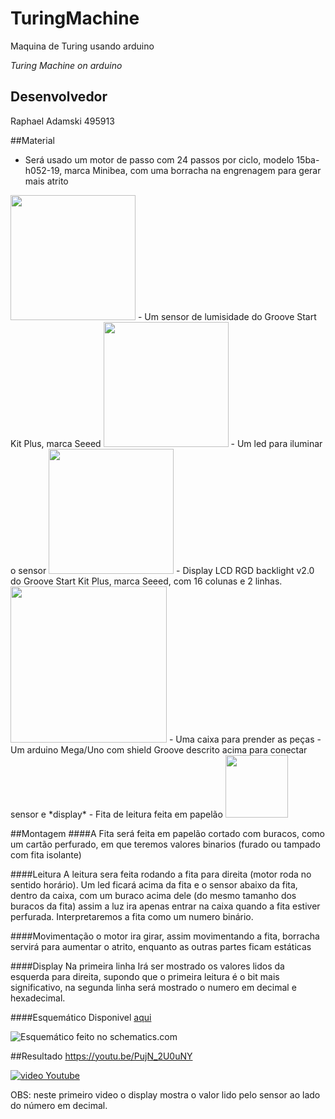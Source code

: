 # TuringMachine
Maquina de Turing usando arduino

*Turing Machine on arduino*


## Desenvolvedor
Raphael Adamski 495913

##Material
 - Será usado um motor de passo com 24 passos por ciclo, modelo 15ba-h052-19, marca Minibea, com uma borracha na engrenagem para gerar mais atrito
 
 <img src="http://i.imgur.com/42vLGos.jpg" width="200">
 - Um sensor de lumisidade do Groove Start Kit Plus, marca Seeed
 
 <img src="http://www.seeedstudio.com/wiki/images/thumb/1/1c/Twig-Light.jpg/400px-Twig-Light.jpg" width="200">
 - Um led para iluminar o sensor
 
 <img src="http://www.seeedstudio.com/wiki/images/thumb/e/e0/LED1.jpg/400px-LED1.jpg" width="200">
 - Display LCD RGD backlight v2.0 do Groove Start Kit Plus, marca Seeed, com 16 colunas e 2 linhas.

 <img src="http://www.seeedstudio.com/wiki/images/thumb/0/03/Serial_LEC_RGB_Backlight_Lcd.jpg/400px-Serial_LEC_RGB_Backlight_Lcd.jpg" width="250">
 - Uma caixa para prender as peças
 - Um arduino Mega/Uno com shield Groove descrito acima para conectar sensor e *display*
 - Fita de leitura feita em papelão
 
 <img src="http://i.imgur.com/U6ygEub.jpg?2" height="100">

##Montagem
####A Fita
  será feita em papelão cortado com buracos, como um cartão perfurado, em que teremos valores binarios (furado ou tampado com fita isolante)

####Leitura
  A leitura sera feita rodando a fita para direita (motor roda no sentido horário).
  Um led ficará acima da fita e o sensor abaixo da fita, dentro da caixa, com um buraco acima dele (do mesmo tamanho dos buracos da fita) assim a luz ira apenas entrar na caixa quando a fita estiver perfurada.
  Interpretaremos a fita como um numero binário.

####Movimentação
  o motor ira girar, assim movimentando a fita, borracha servirá para aumentar o atrito, enquanto as outras partes ficam estáticas

####Display
  Na primeira linha Irá ser mostrado os valores lidos da esquerda para direita, supondo que o primeira leitura é o bit mais significativo, na segunda linha será mostrado o numero em decimal e hexadecimal.

####Esquemático
  Disponivel [aqui](http://schematics.com/project/turingmachine-24706/)
  
  ![Esquemático feito no schematics.com](http://i.imgur.com/qZa9w4y.png?1)
  
##Resultado
https://youtu.be/PujN_2U0uNY

[![video Youtube](http://img.youtube.com/vi/PujN_2U0uNY/0.jpg)](https://youtu.be/PujN_2U0uNY)

OBS: neste primeiro video o display mostra o valor lido pelo sensor ao lado do número em decimal.
